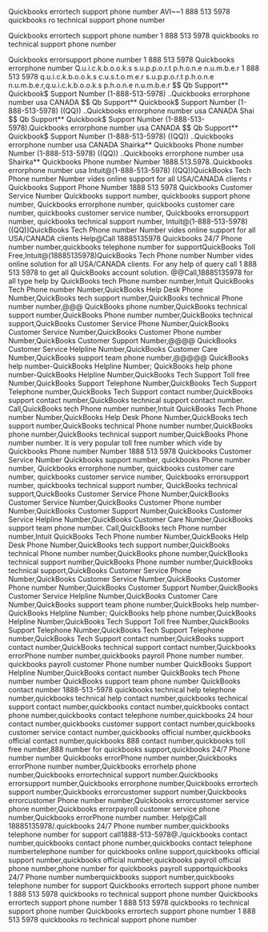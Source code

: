 Quickbooks errortech support phone number AVI~~1 888 513 5978 quickbooks ro technical support phone number

Quickbooks errortech support phone number 1 888 513 5978 quickbooks ro technical support phone number

Quickbooks errorsupport phone number 1 888 513 5978 Quickbooks errorphone number Q.u.i.c.k.b.o.o.k.s s.u.p.p.o.r.t p.h.o.n.e n.u.m.b.e.r 1 888 513 5978 q.u.i.c.k.b.o.o.k.s c.u.s.t.o.m.e.r s.u.p.p.o.r.t p.h.o.n.e n.u.m.b.e.r,q.u.i.c.k.b.o.o.k.s p.h.o.n.e n.u.m.b.e.r
$$ Qb Support** Quickbook$ Support Number (1-888-513-5978) ..Quickbooks errorphone number usa CANADA $$ Qb Support** Quickbook$ Support Number (1-888-513-5978) ((QQ)) ..Quickbooks errorphone number usa CANADA Shai $$ Qb Support** Quickbook$ Support Number (1-888-513-5978).Quickbooks errorphone number usa CANADA $$ Qb Support** Quickbook$ Support Number (1-888-513-5978) ((QQ)) ..Quickbooks errorphone number usa CANADA Shairka** Quickbooks Phone number Number (1-888-513-5978) ((QQ)) ..Quickbooks errorphone number usa Shairka** Quickbooks Phone number Number 1888.513.5978..Quickbooks errorphone number usa Intuit@(1-888-513-5978) ((QQ))QuickBooks Tech Phone number Number vides online support for all USA/CANADA clients r
Quickbooks Support Phone Number 1888 513 5978 Quickbooks Customer Service Number Quickbooks support number, quickbooks support phone number, Quickbooks errorphone number, quickbooks customer care number, quickbooks customer service number, Quickbooks errorsupport number, quickbooks technical support number, Intuit@(1-888-513-5978) ((QQ))QuickBooks Tech Phone number Number vides online support for all USA/CANADA clients Help@Call 18885135978 Quickbooks 24/7 Phone number number,quickbooks telephone number for supportQuickBooks Toll Free,Intuit@(18885135978)QuickBooks Tech Phone number Number vides online solution for all USA/CANADA clients. For any help of query call 1 888 513 5978 to get all QuickBooks account solution. @@Call,18885135978 for all type help by QuickBooks tech Phone number number,Intuit QuickBooks Tech Phone number Number,QuickBooks Help Desk Phone Number,QuickBooks tech support number,QuickBooks technical Phone number number,@@@ QuickBooks phone number,QuickBooks technical support number,QuickBooks Phone number number,QuickBooks technical support,QuickBooks Customer Service Phone Number,QuickBooks Customer Service Number,QuickBooks Customer Phone number Number,QuickBooks Customer Support Number,@@@@ QuickBooks Customer Service Helpline Number,QuickBooks Customer Care Number,QuickBooks support team phone number,@@@@@ QuickBooks help number-QuickBooks Helpline Number; QuickBooks help phone number-QuickBooks Helpline Number,QuickBooks Tech Support Toll free Number,QuickBooks Support Telephone Number,QuickBooks Tech Support Telephone number,QuickBooks Tech Support contact number,QuickBooks support contact number,QuickBooks technical support contact number. Call,QuickBooks tech Phone number number,Intuit QuickBooks Tech Phone number Number,QuickBooks Help Desk Phone Number,QuickBooks tech support number,QuickBooks technical Phone number number,QuickBooks phone number,QuickBooks technical support number,QuickBooks Phone number number. It is very popular toll free number which vide by Quickbooks Phone number Number 1888 513 5978 Quickbooks Customer Service Number Quickbooks support number, quickbooks Phone number number, Quickbooks errorphone number, quickbooks customer care number, quickbooks customer service number, Quickbooks errorsupport number, quickbooks technical support number,
QuickBooks technical support,QuickBooks Customer Service Phone Number,QuickBooks Customer Service Number,QuickBooks Customer Phone number Number,QuickBooks Customer Support Number,QuickBooks Customer Service Helpline Number,QuickBooks Customer Care Number,QuickBooks support team phone number. Call,QuickBooks tech Phone number number,Intuit QuickBooks Tech Phone number Number,QuickBooks Help Desk Phone Number,QuickBooks tech support number,QuickBooks technical Phone number number,QuickBooks phone number,QuickBooks technical support number,QuickBooks Phone number number,QuickBooks technical support,QuickBooks Customer Service Phone Number,QuickBooks Customer Service Number,QuickBooks Customer Phone number Number,QuickBooks Customer Support Number,QuickBooks Customer Service Helpline Number,QuickBooks Customer Care Number,QuickBooks support team phone number,QuickBooks help number-QuickBooks Helpline Number; QuickBooks help phone number,QuickBooks Helpline Number,QuickBooks Tech Support Toll free Number,QuickBooks Support Telephone Number,QuickBooks Tech Support Telephone number,QuickBooks Tech Support contact number,QuickBooks support contact number,QuickBooks technical support contact number,Quickbooks errorPhone number number,quickbooks payroll Phone number number. quickbooks payroll customer Phone number number QuickBooks Support Helpline Number,QuickBooks contact number QuickBooks tech Phone number number QuickBooks support team phone number QuickBooks contact number
1888-513-5978 quickbooks technical help telephone number,quickbooks technical help contact number,quickbooks technical support contact number,quickbooks contact number,quickbooks contact phone number,quickbooks contact telephone number,quickbooks 24 hour contact number,quickbooks customer support contact number,quickbooks customer service contact number,quickbooks official number,quickbooks official contact number,quickbooks 888 contact number,quickbooks toll free number,888 number for quickbooks support,quickbooks 24/7 Phone number number
Quickbooks errorPhone number number,Quickbooks errorPhone number number,Quickbooks errorhelp phone number,Quickbooks errortechnical support number.Quickbooks errorsupport number,Quickbooks errorphone number,Quickbooks errortech support number,Quickbooks errorcustomer support number,Quickbooks errorcustomer Phone number number,Quickbooks errorcustomer service phone number,Quickbooks errorpayroll customer service phone number,Quickbooks errorPhone number number. Help@Call 18885135978/.quickbooks 24/7 Phone number number,quickbooks telephone number for support call1888-513-5978@./quickbooks contact number,quickbooks contact phone number,quickbooks contact telephone numbertelephone number for quickbooks online support,quickbooks official support number,quickbooks official number,quickbooks payroll official phone number,phone number for quickbooks payroll supportquickbooks 24/7 Phone number numberquickbooks support number,quickbooks telephone number for support
 Quickbooks errortech support phone number 1 888 513 5978 quickbooks ro technical support phone number
 Quickbooks errortech support phone number 1 888 513 5978 quickbooks ro technical support phone number
 Quickbooks errortech support phone number 1 888 513 5978 quickbooks ro technical support phone number